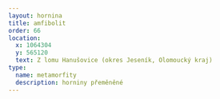 ```yaml
---
layout: hornina
title: amfibolit
order: 66
location:
  x: 1064304
  y: 565120
  text: Z lomu Hanušovice (okres Jeseník, Olomoucký kraj)
type:
  name: metamorfity
  description: horniny přeměněné
---
```


